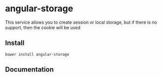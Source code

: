 angular-storage
=============================

This service allows you to create session or local storage, but if there is no support, then the cookie will be used

## Install

`bower install angular-storage`

## Documentation